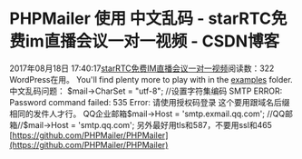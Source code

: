# PHPMailer 使用 中文乱码 - starRTC免费im直播会议一对一视频 - CSDN博客
2017年08月18日 17:40:17[starRTC免费IM直播会议一对一视频](https://me.csdn.net/elesos)阅读数：322
WordPress在用。
You'll find plenty more to play with in the [examples](https://github.com/PHPMailer/PHPMailer/tree/master/examples) folder.
中文乱码问题：
$mail->CharSet = "utf-8"; //设置字符集编码
SMTP ERROR: Password command failed: 535 Error: 请使用授权码登录
这个要用跟域名后缀相同的发件人才行。
QQ企业邮箱$mail->Host = 'smtp.exmail.qq.com';
//QQ邮箱//$mail->Host = 'smtp.qq.com';
另外最好用tls和587，不要用ssl和465
[https://github.com/PHPMailer/PHPMailer](https://github.com/PHPMailer/PHPMailer)
